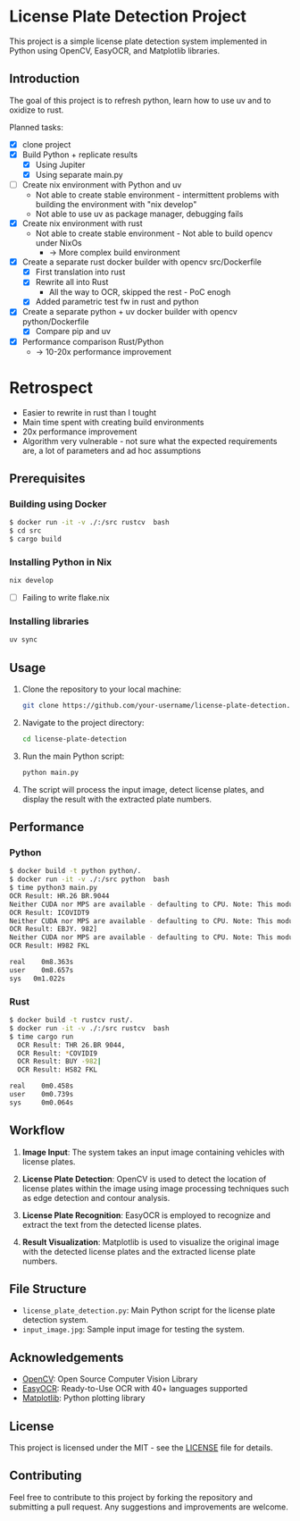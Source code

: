 # License Plate Detection Project

This project is a simple license plate detection system implemented in Python using OpenCV, EasyOCR, and Matplotlib libraries.

## Introduction

The goal of this project is to refresh python, learn how to use uv and to oxidize to rust.

Planned tasks:
* [x] clone project
* [x] Build Python + replicate results
  * [x] Using Jupiter
  * [x] Using separate main.py
* [ ] Create nix environment with Python and uv
  * Not able to create stable environment - intermittent problems with building the environment with "nix develop"
  * Not able to use uv as package manager, debugging fails
* [x] Create nix environment with rust
  * Not able to create stable environment - Not able to build opencv under NixOs
    * -> More complex build environment
* [x] Create a separate rust docker builder with opencv src/Dockerfile
  * [x] First translation into rust
  * [x] Rewrite all into Rust
    * All the way to OCR, skipped the rest - PoC enogh
  * [x] Added parametric test fw in rust and python
* [x] Create a separate python + uv docker builder with opencv python/Dockerfile
  * [x] Compare pip and uv
* [x] Performance comparison Rust/Python
  * -> 10-20x performance improvement

#  Retrospect
  * Easier to rewrite in rust than I tought
  * Main time spent with creating build environments
  * 20x performance improvement
  * Algorithm very vulnerable - not sure what the expected requirements are, a lot of parameters and ad hoc assumptions
  

## Prerequisites

### Building using Docker

```bash
$ docker run -it -v ./:/src rustcv  bash
$ cd src
$ cargo build

```

### Installing Python in Nix

```bash
nix develop
```
* [ ] Failing to write flake.nix

### Installing libraries

```bash
uv sync
```

## Usage

1. Clone the repository to your local machine:
   ```bash
   git clone https://github.com/your-username/license-plate-detection.git
   ```

2. Navigate to the project directory:
   ```bash
   cd license-plate-detection
   ```

3. Run the main Python script:
   ```bash
   python main.py
   ```

4. The script will process the input image, detect license plates, and display the result with the extracted plate numbers.

## Performance

### Python

```bash
$ docker build -t python python/.
$ docker run -it -v ./:/src python  bash
$ time python3 main.py
OCR Result: HR.26 BR.9044
Neither CUDA nor MPS are available - defaulting to CPU. Note: This module is much faster with a GPU.
OCR Result: ICOVIDT9
Neither CUDA nor MPS are available - defaulting to CPU. Note: This module is much faster with a GPU.
OCR Result: EBJY. 982]
Neither CUDA nor MPS are available - defaulting to CPU. Note: This module is much faster with a GPU.
OCR Result: H982 FKL

real	0m8.363s
user	0m8.657s
sys	  0m1.022s

```


### Rust 

```bash
$ docker build -t rustcv rust/.
$ docker run -it -v ./:/src rustcv  bash
$ time cargo run
  OCR Result: THR 26.BR 9044,
  OCR Result: *COVIDI9
  OCR Result: BUY -982|
  OCR Result: HS82 FKL

real	0m0.458s
user	0m0.739s
sys 	0m0.064s
```



## Workflow

1. **Image Input**: The system takes an input image containing vehicles with license plates.

2. **License Plate Detection**: OpenCV is used to detect the location of license plates within the image using image processing techniques such as edge detection and contour analysis.

3. **License Plate Recognition**: EasyOCR is employed to recognize and extract the text from the detected license plates.

4. **Result Visualization**: Matplotlib is used to visualize the original image with the detected license plates and the extracted license plate numbers.

## File Structure

- `license_plate_detection.py`: Main Python script for the license plate detection system.
- `input_image.jpg`: Sample input image for testing the system.

## Acknowledgements

- [OpenCV](https://opencv.org/): Open Source Computer Vision Library
- [EasyOCR](https://github.com/JaidedAI/EasyOCR): Ready-to-Use OCR with 40+ languages supported
- [Matplotlib](https://matplotlib.org/): Python plotting library

## License

This project is licensed under the MIT - see the [LICENSE](LICENSE) file for details.

## Contributing

Feel free to contribute to this project by forking the repository and submitting a pull request. Any suggestions and improvements are welcome.
